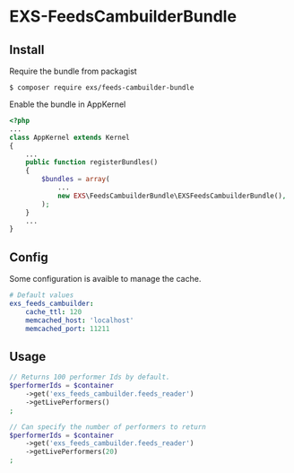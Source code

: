 # EXS-FeedsCambuilderBundle

## Install

Require the bundle from packagist
```
$ composer require exs/feeds-cambuilder-bundle
```

Enable the bundle in AppKernel
```php
<?php
...
class AppKernel extends Kernel
{
    ...
    public function registerBundles()
    {
        $bundles = array(
            ...
            new EXS\FeedsCambuilderBundle\EXSFeedsCambuilderBundle(),
        );
    }
    ...
}
```

## Config

Some configuration is avaible to manage the cache.

```yml
# Default values
exs_feeds_cambuilder:
    cache_ttl: 120
    memcached_host: 'localhost'
    memcached_port: 11211
```

## Usage

```php
// Returns 100 performer Ids by default.
$performerIds = $container
    ->get('exs_feeds_cambuilder.feeds_reader')
    ->getLivePerformers()
;

// Can specify the number of performers to return
$performerIds = $container
    ->get('exs_feeds_cambuilder.feeds_reader')
    ->getLivePerformers(20)
;
```
